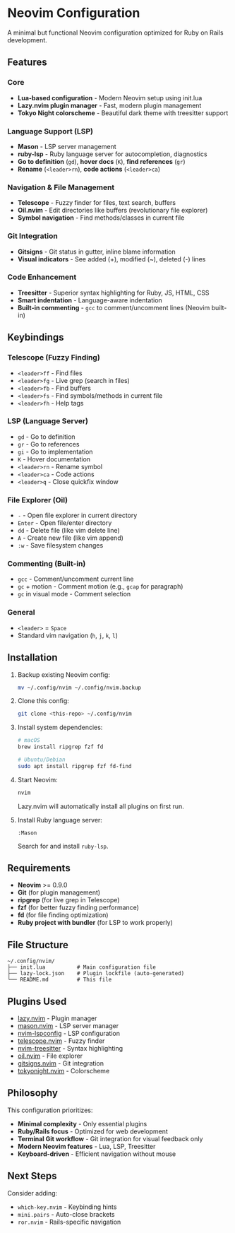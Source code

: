 # Neovim Configuration

A minimal but functional Neovim configuration optimized for Ruby on Rails development.

## Features

### Core
- **Lua-based configuration** - Modern Neovim setup using init.lua
- **Lazy.nvim plugin manager** - Fast, modern plugin management
- **Tokyo Night colorscheme** - Beautiful dark theme with treesitter support

### Language Support (LSP)
- **Mason** - LSP server management
- **ruby-lsp** - Ruby language server for autocompletion, diagnostics
- **Go to definition** (`gd`), **hover docs** (`K`), **find references** (`gr`)
- **Rename** (`<leader>rn`), **code actions** (`<leader>ca`)

### Navigation & File Management
- **Telescope** - Fuzzy finder for files, text search, buffers
- **Oil.nvim** - Edit directories like buffers (revolutionary file explorer)
- **Symbol navigation** - Find methods/classes in current file

### Git Integration
- **Gitsigns** - Git status in gutter, inline blame information
- **Visual indicators** - See added (+), modified (~), deleted (-) lines

### Code Enhancement
- **Treesitter** - Superior syntax highlighting for Ruby, JS, HTML, CSS
- **Smart indentation** - Language-aware indentation
- **Built-in commenting** - `gcc` to comment/uncomment lines (Neovim built-in)

## Keybindings

### Telescope (Fuzzy Finding)
- `<leader>ff` - Find files
- `<leader>fg` - Live grep (search in files)
- `<leader>fb` - Find buffers
- `<leader>fs` - Find symbols/methods in current file
- `<leader>fh` - Help tags

### LSP (Language Server)
- `gd` - Go to definition
- `gr` - Go to references
- `gi` - Go to implementation
- `K` - Hover documentation
- `<leader>rn` - Rename symbol
- `<leader>ca` - Code actions
- `<leader>q` - Close quickfix window

### File Explorer (Oil)
- `-` - Open file explorer in current directory
- `Enter` - Open file/enter directory
- `dd` - Delete file (like vim delete line)
- `A` - Create new file (like vim append)
- `:w` - Save filesystem changes

### Commenting (Built-in)
- `gcc` - Comment/uncomment current line
- `gc` + motion - Comment motion (e.g., `gcap` for paragraph)
- `gc` in visual mode - Comment selection

### General
- `<leader>` = `Space`
- Standard vim navigation (`h`, `j`, `k`, `l`)

## Installation

1. Backup existing Neovim config:
   ```bash
   mv ~/.config/nvim ~/.config/nvim.backup
   ```

2. Clone this config:
   ```bash
   git clone <this-repo> ~/.config/nvim
   ```

3. Install system dependencies:
   ```bash
   # macOS
   brew install ripgrep fzf fd

   # Ubuntu/Debian
   sudo apt install ripgrep fzf fd-find
   ```

4. Start Neovim:
   ```bash
   nvim
   ```

   Lazy.nvim will automatically install all plugins on first run.

5. Install Ruby language server:
   ```
   :Mason
   ```
   Search for and install `ruby-lsp`.

## Requirements

- **Neovim** >= 0.9.0
- **Git** (for plugin management)
- **ripgrep** (for live grep in Telescope)
- **fzf** (for better fuzzy finding performance)
- **fd** (for file finding optimization)
- **Ruby project with bundler** (for LSP to work properly)

## File Structure

```
~/.config/nvim/
├── init.lua          # Main configuration file
├── lazy-lock.json    # Plugin lockfile (auto-generated)
└── README.md         # This file
```

## Plugins Used

- [lazy.nvim](https://github.com/folke/lazy.nvim) - Plugin manager
- [mason.nvim](https://github.com/williamboman/mason.nvim) - LSP server manager
- [nvim-lspconfig](https://github.com/neovim/nvim-lspconfig) - LSP configuration
- [telescope.nvim](https://github.com/nvim-telescope/telescope.nvim) - Fuzzy finder
- [nvim-treesitter](https://github.com/nvim-treesitter/nvim-treesitter) - Syntax highlighting
- [oil.nvim](https://github.com/stevearc/oil.nvim) - File explorer
- [gitsigns.nvim](https://github.com/lewis6991/gitsigns.nvim) - Git integration
- [tokyonight.nvim](https://github.com/folke/tokyonight.nvim) - Colorscheme

## Philosophy

This configuration prioritizes:
- **Minimal complexity** - Only essential plugins
- **Ruby/Rails focus** - Optimized for web development
- **Terminal Git workflow** - Git integration for visual feedback only
- **Modern Neovim features** - Lua, LSP, Treesitter
- **Keyboard-driven** - Efficient navigation without mouse

## Next Steps

Consider adding:
- `which-key.nvim` - Keybinding hints
- `mini.pairs` - Auto-close brackets
- `ror.nvim` - Rails-specific navigation